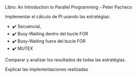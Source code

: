 Libro: An Introduction to Parallel Programming - Peter Pacheco

Implementar el cálculo de PI usando las estratégias:

- ✔️ Secuencial,
- ✔️ Busy-Waiting  dentro del bucle FOR
- ✔️ Busy-Waiting  fuera del bucle FOR
- ✔️ MUTEX

Comparar y analizar los resultados de todas las estratégias.

Explicar las implementaciones realizadas